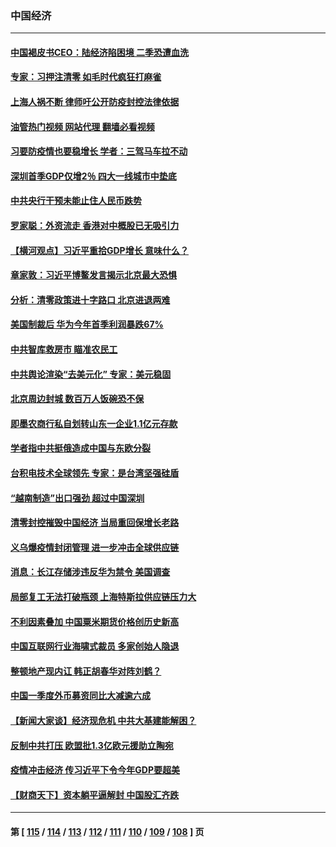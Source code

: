 ### 中国经济
---
#### [中国褐皮书CEO：陆经济陷困境 二季恐遭血洗](../../pages/ncid283/n13723599.md?04300445) 
#### [专家：习押注清零 如毛时代疯狂打麻雀](../../pages/ncid283/n13723589.md?04300445) 
#### [上海人祸不断 律师吁公开防疫封控法律依据](../../pages/ncid283/n13723309.md?04300445) 
#### [油管热门视频 网站代理 翻墙必看视频](http://209.222.30.114:81/youtube.html?04300445)
#### [习要防疫情也要稳增长 学者：三驾马车拉不动](../../pages/ncid283/n13723310.md?04300445) 
#### [深圳首季GDP仅增2％ 四大一线城市中垫底](../../pages/ncid283/n13723083.md?04300445) 
#### [中共央行干预未能止住人民币跌势](../../pages/ncid283/n13723109.md?04300445) 
#### [罗家聪：外资流走 香港对中概股已无吸引力](../../pages/ncid283/n13722926.md?04300445) 
#### [【横河观点】习近平重拾GDP增长 意味什么？](../../pages/ncid283/n13722847.md?04300445) 
#### [章家敦：习近平博鳌发言揭示北京最大恐惧](../../pages/ncid283/n13722777.md?04300445) 
#### [分析：清零政策进十字路口 北京进退两难](../../pages/ncid283/n13722760.md?04300445) 
#### [美国制裁后 华为今年首季利润暴跌67%](../../pages/ncid283/n13722751.md?04300445) 
#### [中共智库救房市 瞄准农民工](../../pages/ncid283/n13722658.md?04300445) 
#### [中共舆论渲染“去美元化” 专家：美元稳固](../../pages/ncid283/n13722637.md?04300445) 
#### [北京周边封城 数百万人饭碗恐不保](../../pages/ncid283/n13722560.md?04300445) 
#### [即墨农商行私自划转山东一企业1.1亿元存款](../../pages/ncid283/n13722357.md?04300445) 
#### [学者指中共挺俄造成中国与东欧分裂](../../pages/ncid283/n13722249.md?04300445) 
#### [台积电技术全球领先 专家：是台湾坚强硅盾](../../pages/ncid283/n13722234.md?04300445) 
#### [“越南制造”出口强劲 超过中国深圳](../../pages/ncid283/n13722236.md?04300445) 
#### [清零封控摧毁中国经济 当局重回保增长老路](../../pages/ncid283/n13721951.md?04300445) 
#### [义乌爆疫情封闭管理 进一步冲击全球供应链](../../pages/ncid283/n13721924.md?04300445) 
#### [消息：长江存储涉违反华为禁令 美国调查](../../pages/ncid283/n13721928.md?04300445) 
#### [局部复工无法打破瓶颈 上海特斯拉供应链压力大](../../pages/ncid283/n13721889.md?04300445) 
#### [不利因素叠加 中国粟米期货价格创历史新高](../../pages/ncid283/n13721886.md?04300445) 
#### [中国互联网行业海啸式裁员 多家创始人隐退](../../pages/ncid283/n13721870.md?04300445) 
#### [整顿地产现内讧 韩正胡春华对阵刘鹤？](../../pages/ncid283/n13721863.md?04300445) 
#### [中国一季度外币募资同比大减逾六成](../../pages/ncid283/n13721868.md?04300445) 
#### [【新闻大家谈】经济现危机 中共大基建能解困？](../../pages/ncid283/n13721784.md?04300445) 
#### [反制中共打压 欧盟批1.3亿欧元援助立陶宛](../../pages/ncid283/n13721708.md?04300445) 
#### [疫情冲击经济 传习近平下令今年GDP要超美](../../pages/ncid283/n13721445.md?04300445) 
#### [【财商天下】资本躺平逼解封 中国股汇齐跌](../../pages/ncid283/n13721272.md?04300445) 

---
#### 第 [ [115](./115.md?04300445) / [114](./114.md?04300445) / [113](./113.md?04300445) / [112](./112.md?04300445) / [111](./111.md?04300445) / [110](./110.md?04300445) / [109](./109.md?04300445) / [108](./108.md?04300445) ] 页
